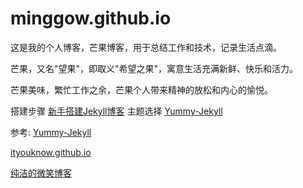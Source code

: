 # minggow.github.io

这是我的个人博客，芒果博客，用于总结工作和技术，记录生活点滴。

芒果，又名"望果"，即取义"希望之果"，寓意生活充满新鲜、快乐和活力。

芒果美味，繁忙工作之余，芒果个人带来精神的放松和内心的愉悦。

搭建步骤 [新手搭建Jekyll博客](https://minggow.github.io/other/2019/03/18/jekyll-blog.html)
主题选择 [Yummy-Jekyll](https://github.com/DONGChuan/Yummy-Jekyll)

参考:
[Yummy-Jekyll](https://github.com/DONGChuan/Yummy-Jekyll)

[ityouknow.github.io](https://github.com/ityouknow/ityouknow.github.io)

[纯洁的微笑博客](http://www.ityouknow.com)

